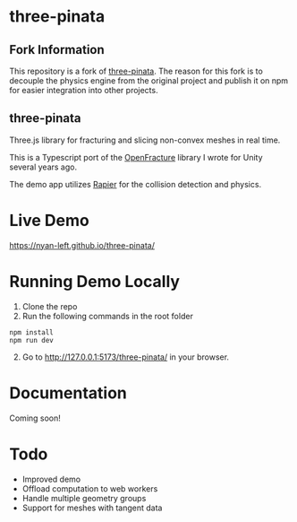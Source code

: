 # three-pinata

## Fork Information

This repository is a fork of [three-pinata](https://github.com/dgreenheck/three-pinata). The reason for this fork is to decouple the physics engine from the original project and publish it on npm for easier integration into other projects.

## three-pinata

Three.js library for fracturing and slicing non-convex meshes in real time.

This is a Typescript port of the [OpenFracture](https://github.com/dgreenheck/OpenFracture) library I wrote for Unity several years ago.

The demo app utilizes [Rapier](https://www.rapier.rs/docs/user_guides/javascript/getting_started_js) for the collision detection and physics.

# Live Demo

https://nyan-left.github.io/three-pinata/

# Running Demo Locally

1. Clone the repo
2. Run the following commands in the root folder

```
npm install
npm run dev
```

2. Go to http://127.0.0.1:5173/three-pinata/ in your browser.

# Documentation

Coming soon!

# Todo

- Improved demo
- Offload computation to web workers
- Handle multiple geometry groups
- Support for meshes with tangent data
